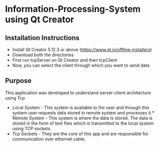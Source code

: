 # Information-Processing-System using Qt Creator

## Installation Instructions
* Install Qt Creator 5.12.3 or above (<https://www.qt.io/offline-installers>)
* Download both the directories
* First run tcpServer on Qt Creator and then tcpClient
* Now, you can select the client through which you want to send data

## Purpose
This application was developed to understand server-client architecture using Tcp  
* Local System - This system is available to the user and through this system user requests data stored in remote system and processes it.* Remote System - This system is where the data is stored. The data is stored in the form of text files which is transmitted to the local system using TCP sockets. 
* Tcp Sockets - They are the core of this app and are responsible for communication over ethernet cable. 